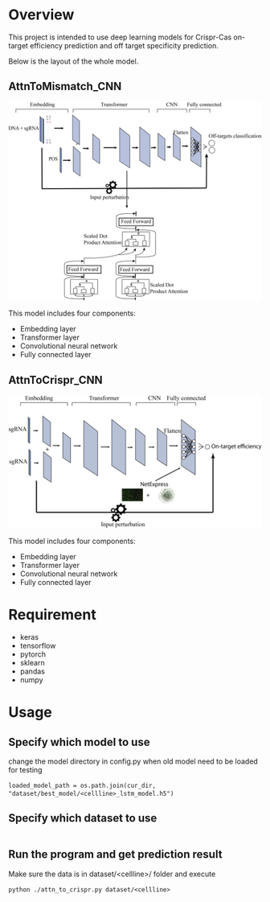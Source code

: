 # Overview

This project is intended to use deep learning models for Crispr-Cas on-target efficiency prediction and off target specificity prediction.

Below is the layout of the whole model.

## AttnToMismatch_CNN

<p align="center">
  <img src="pictures/New_attnToMismatch_CNN.png" width="900"/>
</p>

This model includes four components: 
* Embedding layer
* Transformer layer
* Convolutional neural network
* Fully connected layer

## AttnToCrispr_CNN

<p align="center">
  <img src="pictures/AttnToCrispr_CNN.png" width="900"/>
</p>

This model includes four components: 
* Embedding layer
* Transformer layer
* Convolutional neural network
* Fully connected layer

# Requirement

* keras
* tensorflow
* pytorch
* sklearn
* pandas
* numpy

# Usage
## Specify which model to use

change the model directory in config.py when old model need to be loaded for testing
```
loaded_model_path = os.path.join(cur_dir, "dataset/best_model/<cellline>_lstm_model.h5")
```

## Specify which dataset to use
```

```
## Run the program and get prediction result

Make sure the data is in dataset/\<cellline\>/ folder and execute
```
python ./attn_to_crispr.py dataset/<cellline>
```